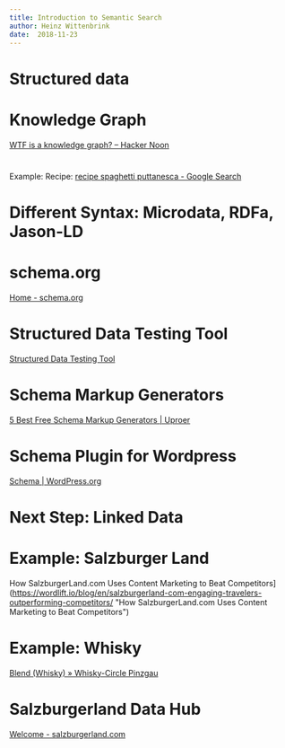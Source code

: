 ```yaml
---
title: Introduction to Semantic Search
author: Heinz Wittenbrink
date:  2018-11-23
---
```


# Structured data

# Knowledge Graph

[WTF is a knowledge graph? – Hacker Noon](https://hackernoon.com/wtf-is-a-knowledge-graph-a16603a1a25f "WTF is a knowledge graph? – Hacker Noon")

#
Example: Recipe: [recipe spaghetti puttanesca - Google Search](https://www.google.com/search?client=ubuntu&channel=fs&ei=i9j2W8jyJcOE8gL2qrDwCw&q=recipe+spaghetti+puttanesca&oq=recipe+spagehtti+puttane&gs_l=psy-ab.1.0.0i13j0i22i30j0i13i5i30j0i8i13i30l7.27775.36832..38407...1.0..0.184.3378.0j25......0....1..gws-wiz.......0j0i71j35i304i39j0i13i30j35i39j0i10j0i8i13i10i30.oDiyJ-jmJAY "recipe spaghetti puttanesca - Google Search")

# Different Syntax: Microdata, RDFa, Jason-LD

# schema.org

[Home - schema.org](https://schema.org/ "Home - schema.org")

# Structured Data Testing Tool

[Structured Data Testing Tool](https://search.google.com/structured-data/testing-tool?hl=en "Structured Data Testing Tool")

# Schema Markup Generators

[5 Best Free Schema Markup Generators | Uproer](https://uproer.com/articles/free-schema-markup-generators/ "5 Best Free Schema Markup Generators | Uproer")

# Schema Plugin for Wordpress

[Schema | WordPress.org](https://wordpress.org/plugins/schema/ "Schema | WordPress.org")

# Next Step: Linked Data

# Example: Salzburger Land

How SalzburgerLand.com Uses Content Marketing to Beat Competitors](https://wordlift.io/blog/en/salzburgerland-com-engaging-travelers-outperforming-competitors/ "How SalzburgerLand.com Uses Content Marketing to Beat Competitors")

# Example: Whisky

[Blend (Whisky) » Whisky-Circle Pinzgau](https://www.whisky-circle.info/entity/blend-whisky/ "Blend (Whisky) » Whisky-Circle Pinzgau")

# Salzburgerland Data Hub

[Welcome - salzburgerland.com](http://data.salzburgerland.com/ "Welcome - salzburgerland.com")
